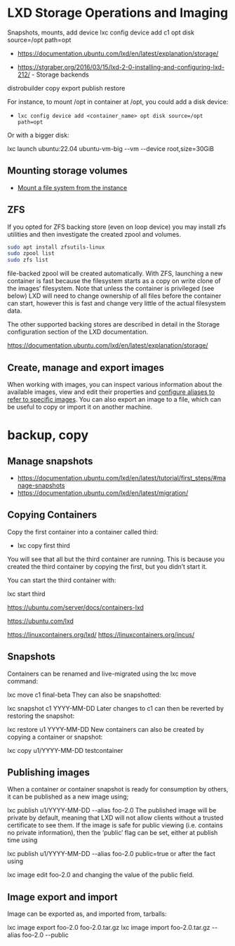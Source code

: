 # LXD Storage Operations and Imaging

Snapshots, mounts, add device lxc config device add c1 opt disk source=/opt path=opt


- https://documentation.ubuntu.com/lxd/en/latest/explanation/storage/

- https://stgraber.org/2016/03/15/lxd-2-0-installing-and-configuring-lxd-212/ - Storage backends

distrobuilder
copy
export
publish
restore

For instance, to mount /opt in container at /opt, you could add a disk device:
- `lxc config device add <container_name> opt disk source=/opt path=opt`


Or with a bigger disk:

lxc launch ubuntu:22.04 ubuntu-vm-big --vm --device root,size=30GiB

## Mounting storage volumes
- [Mount a file system from the instance](https://documentation.ubuntu.com/lxd/en/latest/howto/instances_access_files/#mount-a-file-system-from-the-instance)


## ZFS
If you opted for ZFS backing store (even on loop device) you may install zfs utilities and then investigate the created zpool and volumes.
```bash
sudo apt install zfsutils-linux
sudo zpool list
sudo zfs list
```

file-backed zpool will be created automatically. With ZFS, launching a new container is fast because the filesystem starts as a copy on write clone of the images’ filesystem. Note that unless the container is privileged (see below) LXD will need to change ownership of all files before the container can start, however this is fast and change very little of the actual filesystem data.

The other supported backing stores are described in detail in the Storage configuration section of the LXD documentation.

https://documentation.ubuntu.com/lxd/en/latest/explanation/storage/

## Create, manage and export images

When working with images, you can inspect various information about the available images, view and edit their properties and [configure aliases to refer to specific images](https://documentation.ubuntu.com/lxd/en/latest/howto/images_manage/#configure-image-aliases). You can also export an image to a file, which can be useful to copy or import it on another machine.

# backup, copy

## Manage snapshots
- https://documentation.ubuntu.com/lxd/en/latest/tutorial/first_steps/#manage-snapshots
- https://documentation.ubuntu.com/lxd/en/latest/migration/

## Copying Containers

Copy the first container into a container called third:
- lxc copy first third

You will see that all but the third container are running. This is because you created the third container by copying the first, but you didn’t start it.

You can start the third container with:

lxc start third

https://ubuntu.com/server/docs/containers-lxd

https://ubuntu.com/lxd


https://linuxcontainers.org/lxd/
https://linuxcontainers.org/incus/


## Snapshots

Containers can be renamed and live-migrated using the lxc move command:

lxc move c1 final-beta
They can also be snapshotted:

lxc snapshot c1 YYYY-MM-DD
Later changes to c1 can then be reverted by restoring the snapshot:

lxc restore u1 YYYY-MM-DD
New containers can also be created by copying a container or snapshot:

lxc copy u1/YYYY-MM-DD testcontainer

## Publishing images

When a container or container snapshot is ready for consumption by others, it can be published as a new image using;

lxc publish u1/YYYY-MM-DD --alias foo-2.0
The published image will be private by default, meaning that LXD will not allow clients without a trusted certificate to see them. If the image is safe for public viewing (i.e. contains no private information), then the ‘public’ flag can be set, either at publish time using

lxc publish u1/YYYY-MM-DD --alias foo-2.0 public=true
or after the fact using

lxc image edit foo-2.0
and changing the value of the public field.

## Image export and import

Image can be exported as, and imported from, tarballs:

lxc image export foo-2.0 foo-2.0.tar.gz
lxc image import foo-2.0.tar.gz --alias foo-2.0 --public
